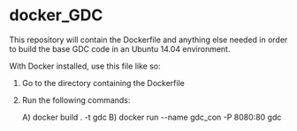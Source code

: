# docker_GDC

This repository will contain the Dockerfile and anything else needed in 
order to build the base GDC code in an Ubuntu 14.04 environment. 

With Docker installed, use this file like so:

1) Go to the directory containing the Dockerfile

2) Run the following commands:

	A) docker build . -t gdc
	B) docker run --name gdc_con -P 8080:80 gdc
